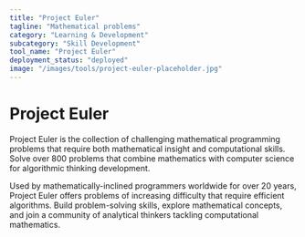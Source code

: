 ```yaml
---
title: "Project Euler"
tagline: "Mathematical problems"
category: "Learning & Development"
subcategory: "Skill Development"
tool_name: "Project Euler"
deployment_status: "deployed"
image: "/images/tools/project-euler-placeholder.jpg"
---
```


# Project Euler

Project Euler is the collection of challenging mathematical programming problems that require both mathematical insight and computational skills. Solve over 800 problems that combine mathematics with computer science for algorithmic thinking development.

Used by mathematically-inclined programmers worldwide for over 20 years, Project Euler offers problems of increasing difficulty that require efficient algorithms. Build problem-solving skills, explore mathematical concepts, and join a community of analytical thinkers tackling computational mathematics.